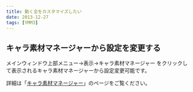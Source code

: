 ```yaml
---
title: 動く全をカスタマイズしたい
date: 2013-12-27
tags: [YMM3]
---
```

## キャラ素材マネージャーから設定を変更する
メインウィンドウ上部メニュー→表示→キャラ素材マネージャー
をクリックして表示されるキャラ素材マネージャーから設定変更可能です。

詳細は「[キャラ素材マネージャー](../../help/charasozaimanager/index.md)」のページをご覧ください。